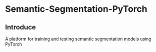 # Semantic-Segmentation-PyTorch

## Introduce
A platform for training and testing semantic segmentation models using PyTorch

